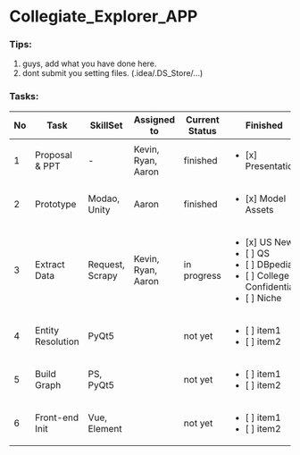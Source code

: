 # Collegiate_Explorer_APP

### Tips:
1. guys, add what you have done here.
2. dont submit you setting files. (.idea/.DS_Store/...)


### Tasks:
| No|     Task       | SkillSet | Assigned to   | Current Status | Finished | 
|---|----------------|---------------|---------------|----------------|-----------|
| 1 |Proposal & PPT  | -  | Kevin, Ryan, Aaron | finished|  <ul><li>[x] Presentation</li>
| 2 |Prototype   | Modao, Unity  | Aaron | finished |  <ul><li>[x] Model Assets</li>
| 3 |Extract Data | Request, Scrapy  | Kevin, Ryan, Aaron | in progress|  <ul><li>[x] US News</li><li>[ ] QS</li><li>[ ] DBpedia</li><li>[ ] College Confidential</li><li>[ ] Niche</li></ul>
| 4 |Entity Resolution | PyQt5  |  | not yet |  <ul><li>[ ] item1</li><li>[ ] item2</li></ul>
| 5 |Build Graph   | PS, PyQt5  |  | not yet |  <ul><li>[ ] item1</li><li>[ ] item2</li></ul>
| 6 |Front-end Init   | Vue, Element  |  | not yet |  <ul><li>[ ] item1</li><li>[ ] item2</li></ul>
